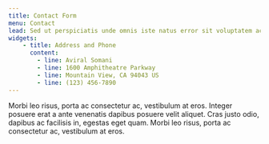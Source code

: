 ```yaml
---
title: Contact Form
menu: Contact
lead: Sed ut perspiciatis unde omnis iste natus error sit voluptatem accusantium doloremque laudantium, totam rem aperiam, eaque ipsa quae ab illo inventore veritatis et quasi architecto beatae vitae dicta sunt explicabo. Nemo enim ipsam voluptatem quia voluptas sit aspernatur aut odit aut fugit.
widgets:
    - title: Address and Phone
      content:
        - line: Aviral Somani
        - line: 1600 Amphitheatre Parkway
        - line: Mountain View, CA 94043 US
        - line: (123) 456-7890
---
```


Morbi leo risus, porta ac consectetur ac, vestibulum at eros. Integer posuere erat a ante venenatis dapibus posuere velit aliquet. Cras justo odio, dapibus ac facilisis in, egestas eget quam. Morbi leo risus, porta ac consectetur ac, vestibulum at eros.

